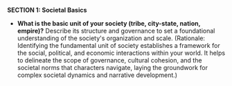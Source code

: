 
**SECTION 1: Societal Basics**
- **What is the basic unit of your society (tribe, city-state, nation, empire)?** Describe its structure and governance to set a foundational understanding of the society's organization and scale. (Rationale: Identifying the fundamental unit of society establishes a framework for the social, political, and economic interactions within your world. It helps to delineate the scope of governance, cultural cohesion, and the societal norms that characters navigate, laying the groundwork for complex societal dynamics and narrative development.)